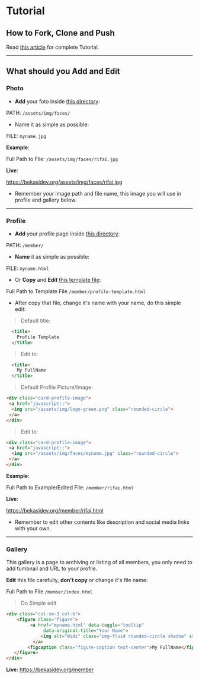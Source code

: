 # Tutorial

## How to Fork, Clone and Push

Read <a href="https://desainerhub.com/cara-kontribusi-open-source">this article</a> for complete Tutorial.

<hr>

## What should you Add and Edit

### Photo

- **Add** your foto inside <a href="https://github.com/bekasidev/bekasidev/tree/master/assets/img/faces">this directory</a>:

PATH: <code>/assets/img/faces/</code>

- Name it as simple as possible:

FILE: <code>myname.jpg</code>

**Example**:

Full Path to File: <code>/assets/img/faces/rifai.jpg</code>

**Live**:

<a href="https://bekasidev.org/assets/img/faces/rifai.jpg">https://bekasidev.org/assets/img/faces/rifai.jpg</a>

- Remember your image path and file name, this image you will use in profile and gallery below.

<hr>

### Profile

- **Add** your profile page inside <a href="https://github.com/bekasidev/bekasidev/tree/master/member">this directory</a>:

PATH: <code>/member/</code>

- **Name** it as simple as possible:

FILE: <code>myname.html</code>

- Or **Copy** and **Edit** <a href="https://github.com/bekasidev/bekasidev/blob/master/member/profile-template.html">this template file</a>:

Full Path to Template File <code>/member/profile-template.html</code>

- After copy that file, change it's name with your name, do this simple edit:

>Default title:

```html
  <title>
    Profile Template
  </title>
```

>Edit to:

```html
  <title>
    My FullName
  </title>
```

>Default Profile Picture/Image:

```html
<div class="card-profile-image">
 <a href="javascript:;">
  <img src="/assets/img/logo-green.png" class="rounded-circle">
 </a>
</div>
```

>Edit to:

```html
<div class="card-profile-image">
 <a href="javascript:;">
  <img src="/assets/img/faces/myname.jpg" class="rounded-circle">
 </a>
</div>
```

**Example**:

Full Path to Example/Edited File: <code>/member/rifai.html</code>

**Live**:

<a href="https://bekasidev.org/member/rifai.html">https://bekasidev.org/member/rifai.html</a>

- Remember to edit other contents like description and social media links with your own.

<hr>

### Gallery

This gallery is a page to archiving or listing of all members, you only need to add tumbnail and URL to your profile.

**Edit** this file carefully, **don't copy** or change it's file name:

Full Path to File <code>/member/index.html</code>

>Do Simple edit

```html
<div class="col-sm-3 col-6">
    <figure class="figure">
         <a href="myname.html" data-toggle="tooltip"
              data-original-title="Your Name">
             <img alt="Widi" class="img-fluid rounded-circle shadow" src="../assets/img/faces/myname.jpg">
          </a>
        <figcaption class="figure-caption text-center">My FullName</figcaption>
   </figure>
</div>
```

**Live**:
<a href="https://bekasidev.org/member">https://bekasidev.org/member</a>



